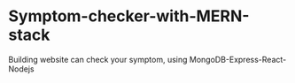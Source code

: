 # Symptom-checker-with-MERN-stack
Building website can check your symptom, using MongoDB-Express-React-Nodejs
